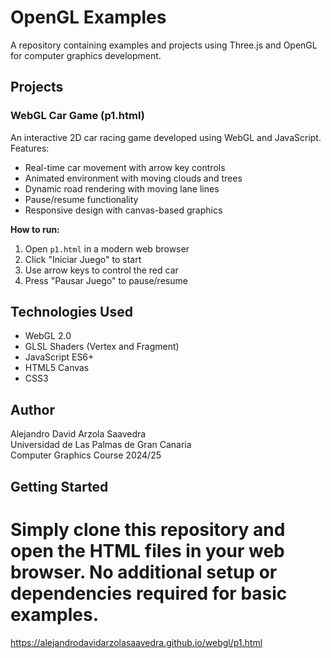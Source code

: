 # OpenGL Examples

A repository containing examples and projects using Three.js and OpenGL for computer graphics development.

## Projects

### WebGL Car Game (p1.html)
An interactive 2D car racing game developed using WebGL and JavaScript. Features:
- Real-time car movement with arrow key controls
- Animated environment with moving clouds and trees
- Dynamic road rendering with moving lane lines
- Pause/resume functionality
- Responsive design with canvas-based graphics

**How to run:**
1. Open `p1.html` in a modern web browser
2. Click "Iniciar Juego" to start
3. Use arrow keys to control the red car
4. Press "Pausar Juego" to pause/resume

## Technologies Used
- WebGL 2.0
- GLSL Shaders (Vertex and Fragment)
- JavaScript ES6+
- HTML5 Canvas
- CSS3

## Author
Alejandro David Arzola Saavedra  
Universidad de Las Palmas de Gran Canaria  
Computer Graphics Course 2024/25

## Getting Started
Simply clone this repository and open the HTML files in your web browser. No additional setup or dependencies required for basic examples.
=======


https://alejandrodavidarzolasaavedra.github.io/webgl/p1.html
